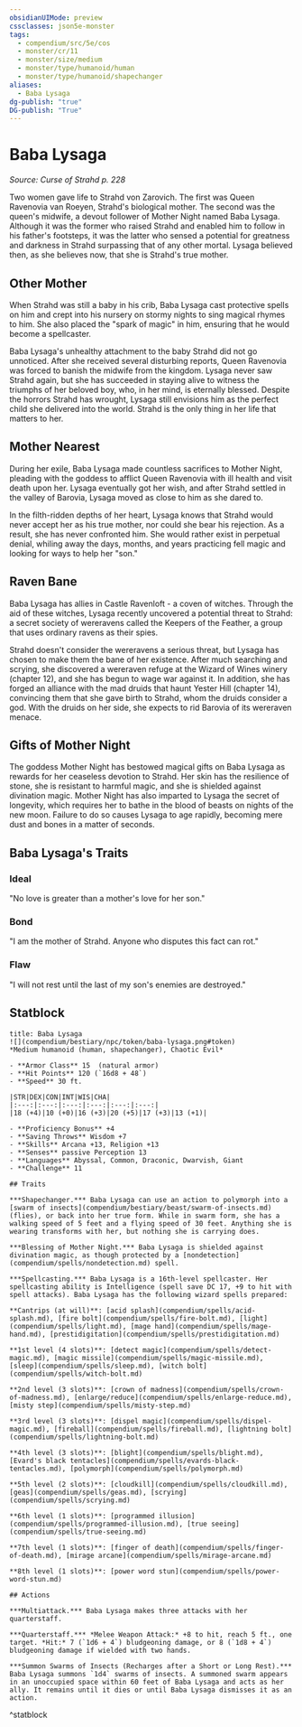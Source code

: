 ```yaml
---
obsidianUIMode: preview
cssclasses: json5e-monster
tags:
  - compendium/src/5e/cos
  - monster/cr/11
  - monster/size/medium
  - monster/type/humanoid/human
  - monster/type/humanoid/shapechanger
aliases:
  - Baba Lysaga
dg-publish: "true"
DG-publish: "True"
---
```

# Baba Lysaga
*Source: Curse of Strahd p. 228*  

Two women gave life to Strahd von Zarovich. The first was Queen Ravenovia van Roeyen, Strahd's biological mother. The second was the queen's midwife, a devout follower of Mother Night named Baba Lysaga. Although it was the former who raised Strahd and enabled him to follow in his father's footsteps, it was the latter who sensed a potential for greatness and darkness in Strahd surpassing that of any other mortal. Lysaga believed then, as she believes now, that she is Strahd's true mother.

## Other Mother

When Strahd was still a baby in his crib, Baba Lysaga cast protective spells on him and crept into his nursery on stormy nights to sing magical rhymes to him. She also placed the "spark of magic" in him, ensuring that he would become a spellcaster.

Baba Lysaga's unhealthy attachment to the baby Strahd did not go unnoticed. After she received several disturbing reports, Queen Ravenovia was forced to banish the midwife from the kingdom. Lysaga never saw Strahd again, but she has succeeded in staying alive to witness the triumphs of her beloved boy, who, in her mind, is eternally blessed. Despite the horrors Strahd has wrought, Lysaga still envisions him as the perfect child she delivered into the world. Strahd is the only thing in her life that matters to her.

## Mother Nearest

During her exile, Baba Lysaga made countless sacrifices to Mother Night, pleading with the goddess to afflict Queen Ravenovia with ill health and visit death upon her. Lysaga eventually got her wish, and after Strahd settled in the valley of Barovia, Lysaga moved as close to him as she dared to.

In the filth-ridden depths of her heart, Lysaga knows that Strahd would never accept her as his true mother, nor could she bear his rejection. As a result, she has never confronted him. She would rather exist in perpetual denial, whiling away the days, months, and years practicing fell magic and looking for ways to help her "son."

## Raven Bane

Baba Lysaga has allies in Castle Ravenloft - a coven of witches. Through the aid of these witches, Lysaga recently uncovered a potential threat to Strahd: a secret society of wereravens called the Keepers of the Feather, a group that uses ordinary ravens as their spies.

Strahd doesn't consider the wereravens a serious threat, but Lysaga has chosen to make them the bane of her existence. After much searching and scrying, she discovered a wereraven refuge at the Wizard of Wines winery (chapter 12), and she has begun to wage war against it. In addition, she has forged an alliance with the mad druids that haunt Yester Hill (chapter 14), convincing them that she gave birth to Strahd, whom the druids consider a god. With the druids on her side, she expects to rid Barovia of its wereraven menace.

## Gifts of Mother Night

The goddess Mother Night has bestowed magical gifts on Baba Lysaga as rewards for her ceaseless devotion to Strahd. Her skin has the resilience of stone, she is resistant to harmful magic, and she is shielded against divination magic. Mother Night has also imparted to Lysaga the secret of longevity, which requires her to bathe in the blood of beasts on nights of the new moon. Failure to do so causes Lysaga to age rapidly, becoming mere dust and bones in a matter of seconds.

## Baba Lysaga's Traits

### Ideal

"No love is greater than a mother's love for her son."

### Bond

"I am the mother of Strahd. Anyone who disputes this fact can rot."

### Flaw

"I will not rest until the last of my son's enemies are destroyed."

## Statblock

```ad-statblock
title: Baba Lysaga
![](compendium/bestiary/npc/token/baba-lysaga.png#token)
*Medium humanoid (human, shapechanger), Chaotic Evil*

- **Armor Class** 15  (natural armor)
- **Hit Points** 120 (`16d8 + 48`)
- **Speed** 30 ft.

|STR|DEX|CON|INT|WIS|CHA|
|:---:|:---:|:---:|:---:|:---:|:---:|
|18 (+4)|10 (+0)|16 (+3)|20 (+5)|17 (+3)|13 (+1)|

- **Proficiency Bonus** +4
- **Saving Throws** Wisdom +7
- **Skills** Arcana +13, Religion +13
- **Senses** passive Perception 13
- **Languages** Abyssal, Common, Draconic, Dwarvish, Giant
- **Challenge** 11

## Traits

***Shapechanger.*** Baba Lysaga can use an action to polymorph into a [swarm of insects](compendium/bestiary/beast/swarm-of-insects.md) (flies), or back into her true form. While in swarm form, she has a walking speed of 5 feet and a flying speed of 30 feet. Anything she is wearing transforms with her, but nothing she is carrying does.

***Blessing of Mother Night.*** Baba Lysaga is shielded against divination magic, as though protected by a [nondetection](compendium/spells/nondetection.md) spell.

***Spellcasting.*** Baba Lysaga is a 16th-level spellcaster. Her spellcasting ability is Intelligence (spell save DC 17, +9 to hit with spell attacks). Baba Lysaga has the following wizard spells prepared:

**Cantrips (at will)**: [acid splash](compendium/spells/acid-splash.md), [fire bolt](compendium/spells/fire-bolt.md), [light](compendium/spells/light.md), [mage hand](compendium/spells/mage-hand.md), [prestidigitation](compendium/spells/prestidigitation.md)

**1st level (4 slots)**: [detect magic](compendium/spells/detect-magic.md), [magic missile](compendium/spells/magic-missile.md), [sleep](compendium/spells/sleep.md), [witch bolt](compendium/spells/witch-bolt.md)

**2nd level (3 slots)**: [crown of madness](compendium/spells/crown-of-madness.md), [enlarge/reduce](compendium/spells/enlarge-reduce.md), [misty step](compendium/spells/misty-step.md)

**3rd level (3 slots)**: [dispel magic](compendium/spells/dispel-magic.md), [fireball](compendium/spells/fireball.md), [lightning bolt](compendium/spells/lightning-bolt.md)

**4th level (3 slots)**: [blight](compendium/spells/blight.md), [Evard's black tentacles](compendium/spells/evards-black-tentacles.md), [polymorph](compendium/spells/polymorph.md)

**5th level (2 slots)**: [cloudkill](compendium/spells/cloudkill.md), [geas](compendium/spells/geas.md), [scrying](compendium/spells/scrying.md)

**6th level (1 slots)**: [programmed illusion](compendium/spells/programmed-illusion.md), [true seeing](compendium/spells/true-seeing.md)

**7th level (1 slots)**: [finger of death](compendium/spells/finger-of-death.md), [mirage arcane](compendium/spells/mirage-arcane.md)

**8th level (1 slots)**: [power word stun](compendium/spells/power-word-stun.md)

## Actions

***Multiattack.*** Baba Lysaga makes three attacks with her quarterstaff.

***Quarterstaff.*** *Melee Weapon Attack:* +8 to hit, reach 5 ft., one target. *Hit:* 7 (`1d6 + 4`) bludgeoning damage, or 8 (`1d8 + 4`) bludgeoning damage if wielded with two hands.

***Summon Swarms of Insects (Recharges after a Short or Long Rest).*** Baba Lysaga summons `1d4` swarms of insects. A summoned swarm appears in an unoccupied space within 60 feet of Baba Lysaga and acts as her ally. It remains until it dies or until Baba Lysaga dismisses it as an action.
```
^statblock